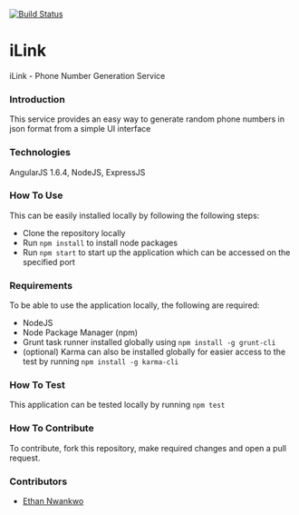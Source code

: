 [![Build Status](https://travis-ci.org/andela-cnwankwo/iLink.svg?branch=development)](https://travis-ci.org/andela-cnwankwo/iLink)

# iLink
iLink - Phone Number Generation Service

### Introduction
This service provides an easy way to generate random phone numbers in json format from a simple UI interface

### Technologies
AngularJS 1.6.4, NodeJS, ExpressJS

### How To Use
This can be easily installed locally by following the following steps:
- Clone the repository locally
- Run `npm install` to install node packages
- Run `npm start` to start up the application which can be accessed on the specified port

### Requirements
To be able to use the application locally, the following are required:
- NodeJS
- Node Package Manager (npm)
- Grunt task runner installed globally using `npm install -g grunt-cli`
- (optional) Karma can also be installed globally for easier access to the test by running `npm install -g karma-cli`

### How To Test
This application can be tested locally by running `npm test`

### How To Contribute
To contribute, fork this repository, make required changes and open a pull request.

### Contributors
- [Ethan Nwankwo](https://github.com/andela-cnwankwo)
